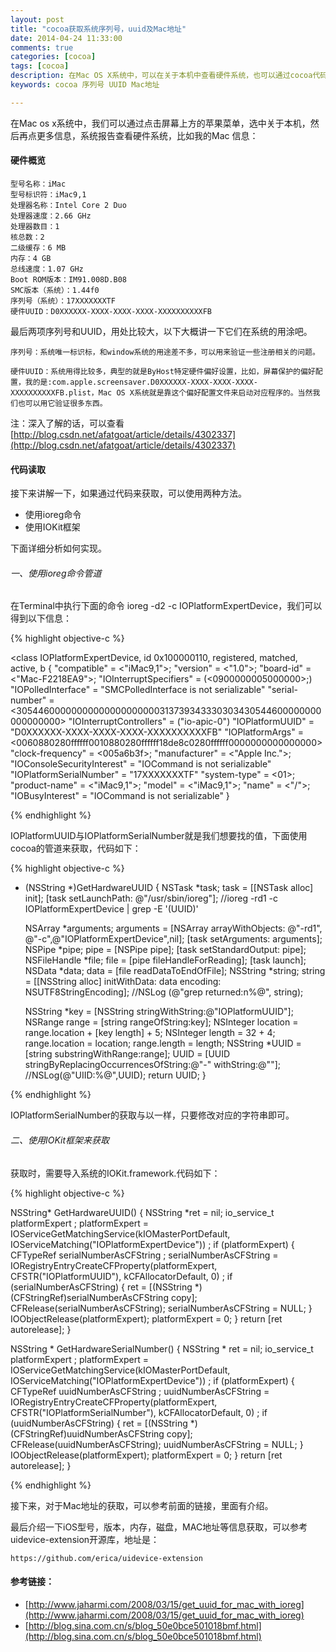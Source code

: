 ```yaml
---
layout: post
title: "cocoa获取系统序列号，uuid及Mac地址"
date: 2014-04-24 11:33:00 
comments: true
categories: [cocoa]
tags: [cocoa]
description: 在Mac OS X系统中，可以在关于本机中查看硬件系统，也可以通过cocoa代码来获取系统序列号，uuid及Mac地址。
keywords: cocoa 序列号 UUID Mac地址

---
```



  在Mac os x系统中，我们可以通过点击屏幕上方的苹果菜单，选中关于本机，然后再点更多信息，系统报告查看硬件系统，比如我的Mac 信息：
 
#### 硬件概览

	型号名称：iMac
	型号标识符：iMac9,1
	处理器名称：Intel Core 2 Duo
	处理器速度：2.66 GHz
	处理器数目：1
	核总数：2
	二级缓存：6 MB
	内存：4 GB
	总线速度：1.07 GHz
	Boot ROM版本：IM91.008D.B08
	SMC版本（系统）：1.44f0
	序列号（系统）：17XXXXXXXTF
	硬件UUID：D0XXXXXX-XXXX-XXXX-XXXX-XXXXXXXXXXFB
 
 最后两项序列号和UUID，用处比较大，以下大概讲一下它们在系统的用涂吧。
 	
	序列号：系统唯一标识标，和window系统的用途差不多，可以用来验证一些注册相关的问题。
 	
	硬件UUID：系统用得比较多，典型的就是ByHost特定硬件偏好设置，比如，屏幕保护的偏好配置，我的是:com.apple.screensaver.D0XXXXXX-XXXX-XXXX-XXXX-XXXXXXXXXXFB.plist，Mac OS X系统就是靠这个偏好配置文件来启动对应程序的。当然我们也可以用它验证很多东西。
  
  注：深入了解的话，可以查看[http://blog.csdn.net/afatgoat/article/details/4302337](http://blog.csdn.net/afatgoat/article/details/4302337)
 
#### 代码读取
 接下来讲解一下，如果通过代码来获取，可以使用两种方法。
 
* 使用ioreg命令
* 使用IOKit框架
 
 
下面详细分析如何实现。
 
###### 一、使用ioreg命令管道

在Terminal中执行下面的命令 ioreg -d2 -c IOPlatformExpertDevice，我们可以得到以下信息：
  
{% highlight objective-c %}

<class IOPlatformExpertDevice, id 0x100000110, registered, matched, active, b
{
	"compatible" = <"iMac9,1">;
	"version" = <"1.0">;
	"board-id" = <"Mac-F2218EA9">;
	"IOInterruptSpecifiers" = (<0900000005000000>;)
	"IOPolledInterface" = "SMCPolledInterface is not serializable"
	"serial-number" = <30544600000000000000000000313739343330303430544600000000000000000>
	"IOInterruptControllers" = ("io-apic-0")
	"IOPlatformUUID" = "D0XXXXXX-XXXX-XXXX-XXXX-XXXXXXXXXXFB"
	"IOPlatformArgs" = <0060880280ffffff0010880280ffffff18de8c0280ffffff0000000000000000>
	"clock-frequency" = <005a6b3f>;
	"manufacturer" = <"Apple Inc.">;
	"IOConsoleSecurityInterest" = "IOCommand is not serializable"
	"IOPlatformSerialNumber" = "17XXXXXXXTF"
	"system-type" = <01>;
	"product-name" = <"iMac9,1">;
	"model" = <"iMac9,1">;
	"name" = <"/">;
	"IOBusyInterest" = "IOCommand is not serializable"
}

{% endhighlight %}  
 
IOPlatformUUID与IOPlatformSerialNumber就是我们想要找的值，下面使用cocoa的管道来获取，代码如下：
  
{% highlight objective-c %}

- (NSString *)GetHardwareUUID
{
	NSTask *task;
	task = [[NSTask alloc] init];
	[task setLaunchPath: @"/usr/sbin/ioreg"];
	//ioreg -rd1 -c IOPlatformExpertDevice | grep -E '(UUID)'
	
	NSArray *arguments;
	arguments = [NSArray arrayWithObjects: @"-rd1", @"-c",@"IOPlatformExpertDevice",nil];
	[task setArguments: arguments];
	NSPipe *pipe;
	pipe = [NSPipe pipe];
	[task setStandardOutput: pipe];
	NSFileHandle *file;
	file = [pipe fileHandleForReading];
	[task launch];
	NSData *data;
	data = [file readDataToEndOfFile];
	NSString *string;
	string = [[NSString alloc] initWithData: data encoding: NSUTF8StringEncoding];
	//NSLog (@"grep returned:n%@", string);
	 
	NSString *key = [NSString stringWithString:@"IOPlatformUUID"];
	NSRange range = [string rangeOfString:key];
	NSInteger location = range.location + [key length] + 5;
	NSInteger length = 32 + 4;
	range.location = location;
	range.length = length;
	NSString *UUID = [string substringWithRange:range];
	UUID = [UUID stringByReplacingOccurrencesOfString:@"-" withString:@""];
	//NSLog(@"UIID:%@",UUID);
	return UUID;
}

{% endhighlight %}
 
IOPlatformSerialNumber的获取与以一样，只要修改对应的字符串即可。
  
###### 二、使用IOKit框架来获取
   
获取时，需要导入系统的IOKit.framework.代码如下：

{% highlight objective-c %}  
 
NSString* GetHardwareUUID()
{
	NSString *ret = nil;
	io_service_t platformExpert ;
	platformExpert = IOServiceGetMatchingService(kIOMasterPortDefault, IOServiceMatching("IOPlatformExpertDevice")) ;
	if (platformExpert)
		{
		CFTypeRef serialNumberAsCFString ;
		serialNumberAsCFString = IORegistryEntryCreateCFProperty(platformExpert, CFSTR("IOPlatformUUID"), kCFAllocatorDefault, 0) ;
		if (serialNumberAsCFString) {
			ret = [(NSString *)(CFStringRef)serialNumberAsCFString copy];
			CFRelease(serialNumberAsCFString); serialNumberAsCFString = NULL;
		}
		IOObjectRelease(platformExpert); platformExpert = 0;
	}
	return [ret autorelease];
}  

NSString * GetHardwareSerialNumber()
{
	NSString * ret = nil;
	io_service_t platformExpert ;
	platformExpert = IOServiceGetMatchingService(kIOMasterPortDefault, IOServiceMatching("IOPlatformExpertDevice")) ;
	if (platformExpert)	{
		CFTypeRef uuidNumberAsCFString ;
		uuidNumberAsCFString = IORegistryEntryCreateCFProperty(platformExpert, CFSTR("IOPlatformSerialNumber"), kCFAllocatorDefault, 0) ;
		if (uuidNumberAsCFString)	{
			ret = [(NSString *)(CFStringRef)uuidNumberAsCFString copy];
			CFRelease(uuidNumberAsCFString); uuidNumberAsCFString = NULL;
		}
		IOObjectRelease(platformExpert); platformExpert = 0;
	}
	return [ret autorelease];
}

{% endhighlight %} 
  
接下来，对于Mac地址的获取，可以参考前面的链接，里面有介绍。

最后介绍一下iOS型号，版本，内存，磁盘，MAC地址等信息获取，可以参考uidevice-extension开源库，地址是：
   
    https://github.com/erica/uidevice-extension
   
  
####  参考链接：
 
 * [http://www.jaharmi.com/2008/03/15/get_uuid_for_mac_with_ioreg](http://www.jaharmi.com/2008/03/15/get_uuid_for_mac_with_ioreg)
 * [http://blog.sina.com.cn/s/blog_50e0bce501018bmf.html](http://blog.sina.com.cn/s/blog_50e0bce501018bmf.html)
   
    
   
  
  
 


